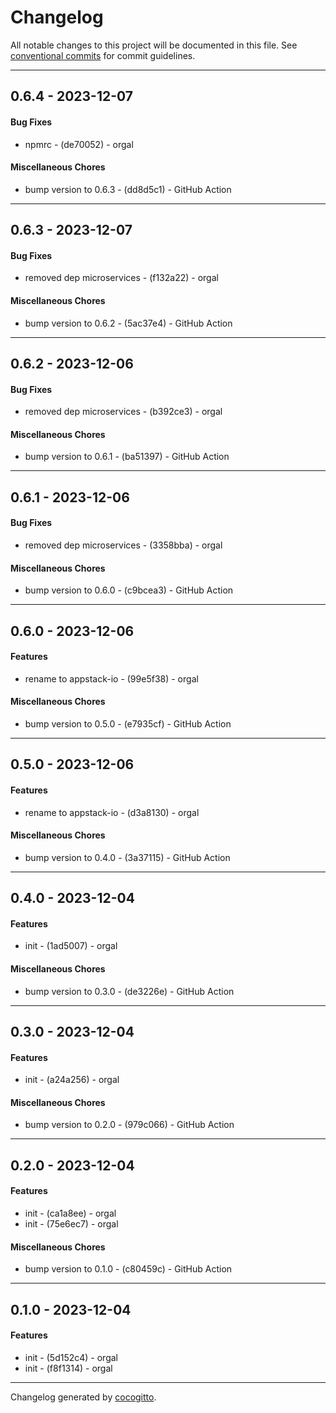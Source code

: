 # Changelog
All notable changes to this project will be documented in this file. See [conventional commits](https://www.conventionalcommits.org/) for commit guidelines.

- - -
## 0.6.4 - 2023-12-07
#### Bug Fixes
- npmrc - (de70052) - orgal
#### Miscellaneous Chores
- bump version to 0.6.3 - (dd8d5c1) - GitHub Action
- - -

## 0.6.3 - 2023-12-07
#### Bug Fixes
- removed dep microservices - (f132a22) - orgal
#### Miscellaneous Chores
- bump version to 0.6.2 - (5ac37e4) - GitHub Action
- - -

## 0.6.2 - 2023-12-06
#### Bug Fixes
- removed dep microservices - (b392ce3) - orgal
#### Miscellaneous Chores
- bump version to 0.6.1 - (ba51397) - GitHub Action
- - -

## 0.6.1 - 2023-12-06
#### Bug Fixes
- removed dep microservices - (3358bba) - orgal
#### Miscellaneous Chores
- bump version to 0.6.0 - (c9bcea3) - GitHub Action
- - -

## 0.6.0 - 2023-12-06
#### Features
- rename to appstack-io - (99e5f38) - orgal
#### Miscellaneous Chores
- bump version to 0.5.0 - (e7935cf) - GitHub Action
- - -

## 0.5.0 - 2023-12-06
#### Features
- rename to appstack-io - (d3a8130) - orgal
#### Miscellaneous Chores
- bump version to 0.4.0 - (3a37115) - GitHub Action
- - -

## 0.4.0 - 2023-12-04
#### Features
- init - (1ad5007) - orgal
#### Miscellaneous Chores
- bump version to 0.3.0 - (de3226e) - GitHub Action
- - -

## 0.3.0 - 2023-12-04
#### Features
- init - (a24a256) - orgal
#### Miscellaneous Chores
- bump version to 0.2.0 - (979c066) - GitHub Action
- - -

## 0.2.0 - 2023-12-04
#### Features
- init - (ca1a8ee) - orgal
- init - (75e6ec7) - orgal
#### Miscellaneous Chores
- bump version to 0.1.0 - (c80459c) - GitHub Action
- - -

## 0.1.0 - 2023-12-04
#### Features
- init - (5d152c4) - orgal
- init - (f8f1314) - orgal
- - -

Changelog generated by [cocogitto](https://github.com/cocogitto/cocogitto).